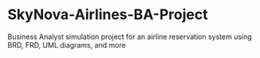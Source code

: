 # SkyNova-Airlines-BA-Project
Business Analyst simulation project for an airline reservation system using BRD, FRD, UML diagrams, and more
